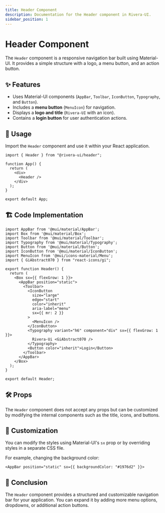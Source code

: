 ```yaml
---
title: Header Component
description: Documentation for the Header component in Rivera-UI.
sidebar_position: 1
---
```


# Header Component

The `Header` component is a responsive navigation bar built using Material-UI. It provides a simple structure with a logo, a menu button, and an action button.

## ✨ Features
- Uses Material-UI components (`AppBar`, `Toolbar`, `IconButton`, `Typography`, and `Button`).
- Includes a **menu button** (`MenuIcon`) for navigation.
- Displays a **logo and title** (`Rivera-UI` with an icon).
- Contains a **login button** for user authentication actions.

## 📌 Usage

Import the `Header` component and use it within your React application.

```tsx
import { Header } from "@rivera-ui/header";

function App() {
  return (
    <div>
      <Header />
    </div>
  );
}

export default App;
```

## 🏗️ Code Implementation

```tsx
import AppBar from '@mui/material/AppBar';
import Box from '@mui/material/Box';
import Toolbar from '@mui/material/Toolbar';
import Typography from '@mui/material/Typography';
import Button from '@mui/material/Button';
import IconButton from '@mui/material/IconButton';
import MenuIcon from '@mui/icons-material/Menu';
import { GiAbstract070 } from "react-icons/gi";

export function Header() {
  return (
    <Box sx={{ flexGrow: 1 }}>
      <AppBar position="static">
        <Toolbar>
          <IconButton
            size="large"
            edge="start"
            color="inherit"
            aria-label="menu"
            sx={{ mr: 2 }}
          >
            <MenuIcon />
          </IconButton>
          <Typography variant="h6" component="div" sx={{ flexGrow: 1 }}>
            Rivera-Ui <GiAbstract070 />
          </Typography>         
          <Button color="inherit">Login</Button>
        </Toolbar>
      </AppBar>
    </Box>
  );
}

export default Header;
```

## 🛠️ Props
The `Header` component does not accept any props but can be customized by modifying the internal components such as the title, icons, and buttons.

## 🎨 Customization

You can modify the styles using Material-UI's `sx` prop or by overriding styles in a separate CSS file.

For example, changing the background color:

```tsx
<AppBar position="static" sx={{ backgroundColor: "#1976d2" }}>
```

## 🏁 Conclusion

The `Header` component provides a structured and customizable navigation bar for your application. You can expand it by adding more menu options, dropdowns, or additional action buttons.